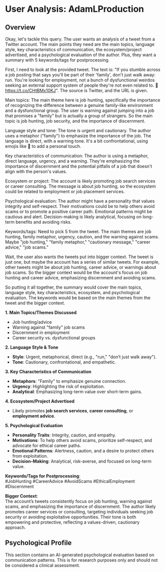 # User Analysis: AdamLProduction

## Overview

<think>
Okay, let's tackle this query. The user wants an analysis of a tweet from a Twitter account. The main points they need are the main topics, language style, key characteristics of communication, the ecosystem/project advertised, and a psychological evaluation of the author. Plus, they want a summary with 5 keywords/tags for postprocessing.

First, I need to look at the provided tweet. The text is: "If you stumble across a job posting that says you'll be part of their 'family', don't just walk away: run. You're looking for employment, not a bunch of dysfunctional weirdos seeking an external support system of people they're not even related to. 😬 https://t.co/CHtBMx10KJ". The source is Twitter, and the URL is given.

Main topics: The main theme here is job hunting, specifically the importance of recognizing the difference between a genuine family-like environment and a dysfunctional group. The user is warning against jumping into a job that promises a "family" but is actually a group of strangers. So the main topic is job hunting, job security, and the importance of discernment.

Language style and tone: The tone is urgent and cautionary. The author uses a metaphor ("family") to emphasize the importance of the job. The language is direct, with a warning tone. It's a bit confrontational, using emojis like 😬 to add a personal touch.

Key characteristics of communication: The author is using a metaphor, direct language, urgency, and a warning. They're emphasizing the importance of discernment and the potential pitfalls of a job that doesn't align with the person's values.

Ecosystem or project: The account is likely promoting job search services or career consulting. The message is about job hunting, so the ecosystem could be related to employment or job placement services.

Psychological evaluation: The author might have a personality that values integrity and self-respect. Their motivations could be to help others avoid scams or to promote a positive career path. Emotional patterns might be cautious and alert. Decision-making is likely analytical, focusing on long-term benefits and avoiding risks.

Keywords/tags: Need to pick 5 from the tweet. The main themes are job hunting, family metaphor, urgency, caution, and the warning against scams. Maybe "job hunting," "family metaphor," "cautionary message," "career advice," "job scams."

Wait, the user also wants the tweets put into bigger context. The tweet is just one, but maybe the account has a series of similar tweets. For example, other tweets might be about job hunting, career advice, or warnings about job scams. So the bigger context would be the account's focus on job hunting and career advice, emphasizing discernment and avoiding scams.

So putting it all together, the summary would cover the main topics, language style, key characteristics, ecosystem, and psychological evaluation. The keywords would be based on the main themes from the tweet and the bigger context.
</think>

**1. Main Topics/Themes Discussed**  
- Job hunting/advice  
- Warning against "family" job scams  
- Discernment in employment  
- Career security vs. dysfunctional groups  

**2. Language Style & Tone**  
- **Style**: Urgent, metaphorical, direct (e.g., "run," "don’t just walk away").  
- **Tone**: Cautionary, confrontational, and empathetic.  

**3. Key Characteristics of Communication**  
- **Metaphors**: "Family" to emphasize genuine connection.  
- **Urgency**: Highlighting the risk of exploitation.  
- **Analytical**: Emphasizing long-term value over short-term gains.  

**4. Ecosystem/Project Advertised**  
- Likely promotes **job search services**, **career consulting**, or **employment advice**.  

**5. Psychological Evaluation**  
- **Personality Traits**: Integrity, caution, and empathy.  
- **Motivations**: To help others avoid scams, prioritize self-respect, and advocate for ethical career paths.  
- **Emotional Patterns**: Alertness, caution, and a desire to protect others from exploitation.  
- **Decision-Making**: Analytical, risk-averse, and focused on long-term value.  

**Keywords/Tags for Postprocessing**:  
#JobHunting #CareerAdvice #AvoidScams #EthicalEmployment #Discernment  

**Bigger Context**:  
The account’s tweets consistently focus on job hunting, warning against scams, and emphasizing the importance of discernment. The author likely promotes career services or consulting, targeting individuals seeking job security or avoiding exploitative opportunities. Their tone is both empowering and protective, reflecting a values-driven, cautionary approach.

## Psychological Profile

This section contains an AI-generated psychological evaluation based on communication patterns. This is for research purposes only and should not be considered a clinical assessment.
